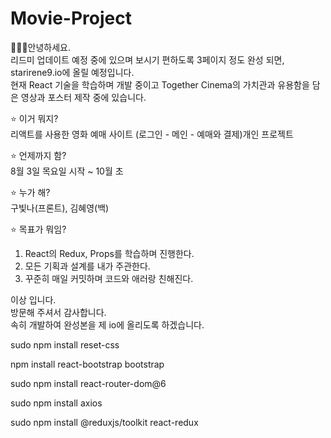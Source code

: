 # Movie-Project

🙋🏻‍♀️안녕하세요.<br>
리드미 업데이트 예정 중에 있으며 보시기 편하도록 3페이지 정도 완성 되면, starirene9.io에 올릴 예정입니다. <br>
현재 React 기술을 학습하며 개발 중이고 Together Cinema의 가치관과 유용함을 담은 영상과 포스터 제작 중에 있습니다.


⭐️ 이거 뭐지? <br>
리액트를 사용한 영화 예매 사이트 (로그인 - 메인 - 예매와 결제)개인 프로젝트 <br>

⭐️ 언제까지 함? <br>
8월 3일 목요일 시작 ~ 10월 초 <br>

⭐️ 누가 해? <br>
구빛나(프론트), 김혜영(백) <br>

⭐️ 목표가 뭐임? <br>
1. React의 Redux, Props를 학습하며 진행한다. <br>
2. 모든 기획과 설계를 내가 주관한다. <br>
3. 꾸준히 매일 커밋하며 코드와 애러랑 친해진다.<br>

이상 입니다.<br>
방문해 주셔서 감사합니다. <br>
속히 개발하여 완성본을 제 io에 올리도록 하겠습니다.<br>
   
sudo npm install reset-css

npm install react-bootstrap bootstrap

sudo npm install react-router-dom@6

sudo npm install axios

sudo npm install @reduxjs/toolkit react-redux


